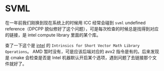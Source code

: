 # SVML

在一年前我们刚换到现在系统上的时候用 ICC 经常会碰到 `svml` undefined reference（DPCPP 貌似修好了这个问题），可是每次检查的时候总是找得到对应的链接，是 intel compute library 里面的某个库。

查了一下这个是 [intel](https://www.intel.com/content/www/us/en/develop/documentation/cpp-compiler-developer-guide-and-reference/top/compiler-reference/intrinsics/intrinsics-for-short-vector-math-library-ops.html) 的 `Intrinsics for Short Vector Math Library Operations`。 AMD 暂时没有，可是应该后端对应的 avx2 指令是有的。后来发现是 cmake 会检查是否是 Intel 机器默认开启某个选项，遇到问题了去链接那个文件就好了。